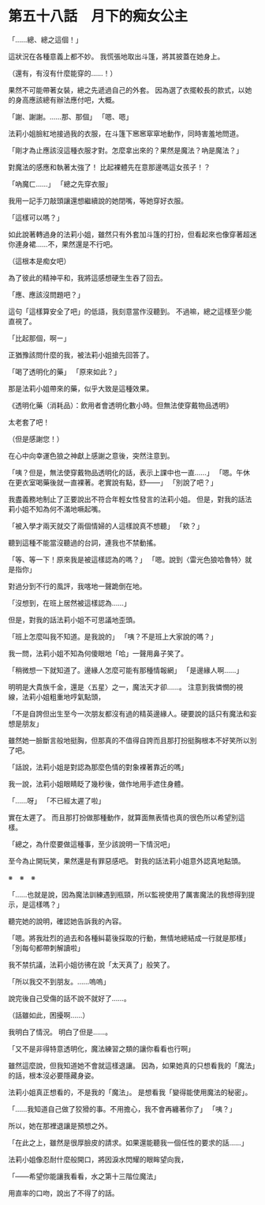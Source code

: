 # 第五十八話　月下的痴女公主

「……總、總之這個！」

這狀況在各種意義上都不妙。
我慌張地取出斗篷，將其披蓋在她身上。

（還有，有沒有什麼能穿的……！）

果然不可能帶著女裝，總之先遞過自己的外套。
因為選了衣擺較長的款式，以她的身高應該總有辦法應付吧，大概。

「謝、謝謝。……那、那個」
「嗯、嗯」

法莉小姐臉紅地接過我的衣服，在斗篷下窸窸窣窣地動作，同時害羞地問道。

「剛才為止應該沒這種衣服才對。怎麼拿出來的？果然是魔法？吶是魔法？」

對魔法的感應和執著太強了！
比起裸體先在意那邊嗎這女孩子！？

「吶魔ㄈ……」
「總之先穿衣服」

我用一記手刀敲頭讓還想繼續說的她閉嘴，等她穿好衣服。

「這樣可以嗎？」

如此說著轉過身的法莉小姐，雖然只有外套加斗篷的打扮，但看起來也像穿著超迷你連身裙……不，果然還是不行吧。

（這根本是痴女吧）

為了彼此的精神平和，我將這感想硬生生吞了回去。

「應、應該沒問題吧？」

這句「這樣算安全了吧」的低語，我刻意當作沒聽到。
不過嘛，總之這樣至少能直視了。

「比起那個，啊ー」

正猶豫該問什麼的我，被法莉小姐搶先回答了。

「喝了透明化的藥」
「原來如此？」

那是法莉小姐帶來的藥，似乎大致是這種效果。

《透明化藥（消耗品）：飲用者會透明化數小時。但無法使穿戴物品透明》

太老套了吧！

（但是感謝您！）

在心中向幸運色狼之神獻上感謝之意後，突然注意到。

「咦？但是，無法使穿戴物品透明化的話，表示上課中也一直……」
「嗯。午休在更衣室喝藥後就一直裸著。老實說有點，舒――」
「別說了吧？」

我盡義務地制止了正要說出不符合年輕女性發言的法莉小姐。
但是，對我的話法莉小姐不知為何不滿地噘起嘴。

「被入學才兩天就交了兩個情婦的人這樣說真不想聽」
「欸？」

聽到這種不能當沒聽過的台詞，連我也不禁動搖。

「等、等一下！原來我是被這樣認為的嗎？」
「嗯。說到〈雷光色狼哈魯特〉就是指你」

對過分到不行的風評，我喀地一聲跪倒在地。

「沒想到，在班上居然被這樣認為……」

但是，對我的話法莉小姐不可思議地歪頭。

「班上怎麼叫我不知道。是我說的」
「咦？不是班上大家說的嗎？」

我一問，法莉小姐不知為何傻眼地「哈」一聲用鼻子笑了。

「稍微想一下就知道了。邊緣人怎麼可能有那種情報網」
「是邊緣人啊……」

明明是大貴族千金，還是〈五星〉之一，魔法天才卻……。
注意到我憐憫的視線，法莉小姐粗重地哼氣點頭，

「不是自誇但出生至今一次朋友都沒有過的精英邊緣人。硬要說的話只有魔法和妄想是朋友」

雖然她一臉斷言般地挺胸，但那真的不值得自誇而且那打扮挺胸根本不好笑所以別了吧。

「話說，法莉小姐是對認為那麼色情的對象裸著靠近的嗎」

我一說，法莉小姐眼睛眨了幾秒後，做作地用手遮住身體。

「……呀」
「不已經太遲了啦」

實在太遲了。
而且那打扮做那種動作，就算面無表情也真的很色所以希望別這樣。

「總之，為什麼要做這種事，至少該說明一下情況吧」

至今為止開玩笑，果然還是有罪惡感吧。
對我的話法莉小姐意外認真地點頭。

※　※　※

「……也就是說，因為魔法訓練遇到瓶頸，所以監視使用了厲害魔法的我想得到提示，是這樣嗎？」

聽完她的說明，確認她告訴我的內容。

「嗯。將我壯烈的過去和各種糾葛後採取的行動，無情地總結成一行就是那樣」
「別每句都帶刺解讀啦」

我不禁抗議，法莉小姐彷彿在說「太天真了」般笑了。

「所以我交不到朋友。……嗚嗚」

說完後自己受傷的話不說不就好了……。

（話雖如此，困擾啊……）

我明白了情況。
明白了但是……。

「又不是非得特意透明化，魔法練習之類的讓你看看也行啊」

雖然這麼說，但我知道她不會就這樣退讓。
因為，如果她真的只想看我的「魔法」的話，根本沒必要隱藏身姿。

法莉小姐真正想看的，不是我的「魔法」。
是想看我「變得能使用魔法的秘密」。

「……我知道自己做了狡猾的事。不用擔心，我不會再纏著你了」
「咦？」

所以，她在那裡退讓是預想之外。

「在此之上，雖然是很厚臉皮的請求。如果還能聽我一個任性的要求的話……」

法莉小姐像忍耐什麼般開口，將因淚水閃耀的眼眸望向我，

「――希望你能讓我看看，水之第十三階位魔法」

用直率的口吻，說出了不得了的話。